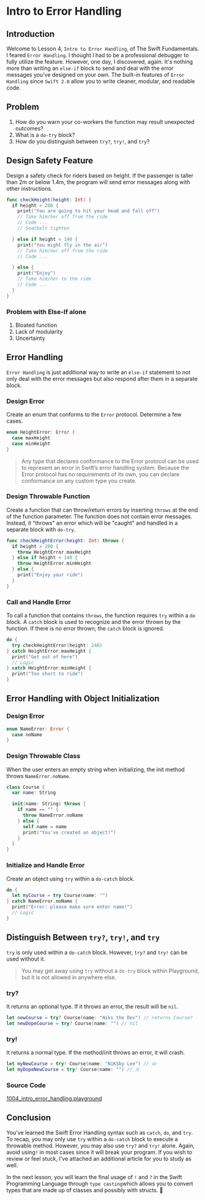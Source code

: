 # Intro to Error Handling

## Introduction
Welcome to Lesson 4, `Intro to Error Handling`, of The Swift Fundamentals. I feared `Error Handling`. I thought I had to be a professional debugger to fully utilize the feature. However, one day, I discovered, again. It's nothing more than writing an `else-if` block to send and deal with the error messages you've designed on your own. The built-in features of `Error Handling` since `Swift 2.0` allow you to write cleaner, modular, and readable code.

## Problem
1. How do you warn your co-workers the function may result unexpected outcomes?
2. What is a `do-try` block?
3. How do you distinguish between `try?`, `try!`, and `try`?


## Design Safety Feature
Design a safety check for riders based on height. If the passenger is taller than 2m or below 1.4m, the program will send error messages along with other instructions.

```swift
func checkHeight(height: Int) {
  if height > 200 {
    print("You are going to hit your head and fall off")
    // Take him/her off from the ride
    // Code ...
    // Seatbelt tighten

  } else if height < 140 {
    print("You might fly in the air")
    // Take him/her off from the ride
    // Code ...

  } else {
    print("Enjoy")
    // Take him/her to the ride
    // Code ...
  }
}
```

### Problem with Else-If alone
1. Bloated function
2. Lack of modularity
3. Uncertainty

## Error Handling
`Error Handling` is just additional way to write an `else-if` statement to not only deal with the error messages but also respond after them in a separate block.

### Design Error
Create an enum that conforms to the `Error` protocol. Determine a few cases.  

```swift
enum HeightError: Error {
  case maxHeight
  case minHeight
}
```

> Any type that declares conformance to the Error protocol can be used to represent an error in Swift’s error handling system. Because the Error protocol has no requirements of its own, you can declare conformance on any custom type you create.

### Design Throwable Function
Create a function that can throw/return errors by inserting `throws` at the end of the function parameter. The function does not contain error messages. Instead, it "throws" an error which will be "caught" and handled in a separate block with `do-try`.

```swift
func checkHeightError(height: Int) throws {
  if height > 200 {
    throw HeightError.maxHeight
  } else if height < 140 {
    throw HeightError.minHeight
  } else {
    print("Enjoy your ride")
  }
}
```

### Call and Handle Error
To call a function that contains `throws`, the function requires `try` within a `do` block. A `catch` block is used to recognize and the error thrown by the function. If there is no error thrown, the `catch` block is ignored.

```swift
do {
  try checkHeightError(height: 240)
} catch HeightError.maxHeight {
  print("Get out of here")
  // Logic
} catch HeightError.minHeight {
  print("Too short to ride")
}
 ```

## Error Handling with Object Initialization

### Design Error

```swift
enum NameError: Error {
  case noName
}
```

### Design Throwable Class
When the user enters an empty string when initializing, the init method throws `NameError.noName`.

```swift
class Course {
  var name: String

  init(name: String) throws {
    if name == "" {
      throw NameError.noName
    } else {
      self.name = name
      print("You've created an object!")
    }
  }
}
```

### Initialize and Handle Error
Create an object using `try` within a `do-catch` block.

```swift
do {
  let myCourse = try Course(name: "")
} catch NameError.noName {
  print("Error: please make sure enter name!")
  // Logic
}
```

## Distinguish Between `try?`, `try!`, and `try`
`try` is only used within a `do-catch` block. However, `try?` and `try!` can be used without it.

> You may get away using `try` without a `do-try` block within Playground, but it is not allowed in anywhere else.

### try?
It returns an optional type. If it throws an error, the result will be `nil`.

```swift
let newCourse = try? Course(name: "Niks the Dev") // returns Course?
let newDopeCourse = try? Course(name: "") // nil
```

### try!
It returns a normal type. If the method/init throws an error, it will crash.

```swift
let myNewCourse = try! Course(name: "NiKSby Lee") // 👍
let myDopeNewCourse = try! Course(name: "") // ☠️
```

### Source Code
[1004_intro_error_handling.playground](https://www.dropbox.com/sh/9ywof00ryj3s12k/AAAcowGDCfFYCxQW_J5hhidYa?dl=0)


## Conclusion
You've learned the Swift Error Handling syntax such as `catch`, `do`, and `try`. To recap, you may only use `try` within a `do-catch` block to execute a throwable method. However, you may also use `try?` and `try!` alone. Again, avoid using`!` in most cases since it will break your program. If you wish to review or feel stuck, I've attached an additional article for you to study as well.

In the next lesson, you will learn the final usage of `!` and `?` in the Swift Programming Language through `type casting`which allows you to convert types that are made up of classes and possibly with structs. 🤔